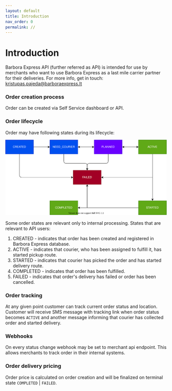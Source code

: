 ```yaml
---
layout: default
title: Introduction
nav_order: 0
permalink: //
---
```

# Introduction

Barbora Express API (further referred as API) is intended for use by merchants who want to use Barbora Express as a last mile carrier partner for their deliveries.
For more info, get in touch: kristupas.pajeda@barboraexpress.lt

### Order creation process

Order can be created via Self Service dashboard or API.

### Order lifecycle

Order may have following states during its lifecycle:

![Workflow](./assets/workflow.drawio.svg)

Some order states are relevant only to internal processing. States that are relevant to API users:

1. CREATED - indicates that order has been created and registered in Barbora Express database.
2. ACTIVE - indicates that courier, who has been assigned to fulfill it, has started pickup route.
3. STARTED - indicates that courier has picked the order and has started delivery route.
4. COMPLETED - indicates that order has been fulfilled.
5. FAILED - indicates that order's delivery has failed or order has been cancelled.

### Order tracking

At any given point customer can track current order status and location.
Customer will receive SMS message with tracking link when order status becomes `ACTIVE` and another message informing that courier has collected order and started delivery.

### Webhooks

On every status change webhook may be set to merchant api endpoint. This allows merchants to track order in their internal systems.

### Order delivery pricing

Order price is calculated on order creation and will be finalized on terminal state `COMPLETED` | `FAILED`.
